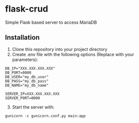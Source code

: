 # flask-crud

Simple Flask based server to access MariaDB

## Installation

1. Clone this repository into your project directory
2. Create .env file with the following options (Replace with your parameters):
```
DB_IP="XXX.XXX.XXX.XXX"
DB_PORT=0000
DB_USER="my_db_user"
DB_PASS="my_db_pass"
DB_NAME="my_db_name"

SERVER_IP=XXX.XXX.XXX.XXX
SERVER_PORT=0000
```
3. Start the server with:
```
gunicorn -c gunicorn.conf.py main:app
```
